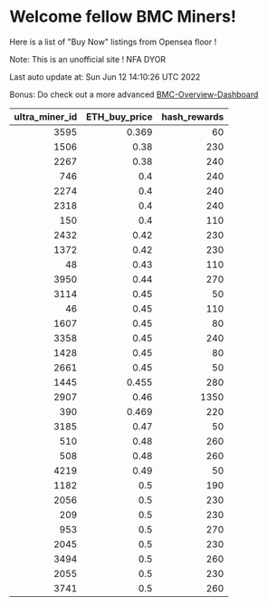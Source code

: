 # Welcome fellow BMC Miners!
Here is a list of "Buy Now" listings from Opensea floor !

Note: This is an unofficial site ! NFA DYOR

Last auto update at: Sun Jun 12 14:10:26 UTC 2022

Bonus: Do check out a more advanced [BMC-Overview-Dashboard](https://dune.com/defifunk/BMC-Overview-Dashboard)


|   ultra_miner_id |   ETH_buy_price |   hash_rewards |
|-----------------:|----------------:|---------------:|
|             3595 |           0.369 |             60 |
|             1506 |           0.38  |            230 |
|             2267 |           0.38  |            240 |
|              746 |           0.4   |            240 |
|             2274 |           0.4   |            240 |
|             2318 |           0.4   |            240 |
|              150 |           0.4   |            110 |
|             2432 |           0.42  |            230 |
|             1372 |           0.42  |            230 |
|               48 |           0.43  |            110 |
|             3950 |           0.44  |            270 |
|             3114 |           0.45  |             50 |
|               46 |           0.45  |            110 |
|             1607 |           0.45  |             80 |
|             3358 |           0.45  |            240 |
|             1428 |           0.45  |             80 |
|             2661 |           0.45  |             50 |
|             1445 |           0.455 |            280 |
|             2907 |           0.46  |           1350 |
|              390 |           0.469 |            220 |
|             3185 |           0.47  |             50 |
|              510 |           0.48  |            260 |
|              508 |           0.48  |            260 |
|             4219 |           0.49  |             50 |
|             1182 |           0.5   |            190 |
|             2056 |           0.5   |            230 |
|              209 |           0.5   |            230 |
|              953 |           0.5   |            270 |
|             2045 |           0.5   |            230 |
|             3494 |           0.5   |            260 |
|             2055 |           0.5   |            230 |
|             3741 |           0.5   |            260 |